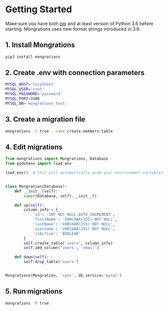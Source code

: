 # Getting Started

Make sure you have both [pip](https://pip.pypa.io/en/stable/installing/) and
at least version of Python 3.6 before starting. Mongrations uses new format
strings introduced in 3.6.

## 1. Install Mongrations
```bash
pip3 install mongrations
```
## 2. Create .env with connection parameters
```bash
MYSQL_HOST='localhost'
MYSQL_USER='root'
MYSQL_PASSWORD='password'
MYSQL_PORT=3306
MYSQL_DB='mongrations_test'
```
## 3. Create a migration file
```bash
mongrations -C true --name create-members-table
```

## 4. Edit migrations
```python
from mongrations import Mongrations, Database
from pydotenv import load_env

load_env()  # this will automatically grab your environment variables


class Mongration(Database):
    def __init__(self):
        super(Database, self).__init__()

    def up(self):
        column_info = {
            'id': 'INT NOT NULL AUTO_INCREMENT',
            'firstName': 'VARCHAR(255) NOT NULL',
            'lastName': 'VARCHAR(255) NOT NULL',
            'username': 'VARCHAR(255) NOT NULL',
            'isActive': 'BOOLEAN'
        }
        self.create_table('users', column_info)
        self.add_column('users', 'email')

    def down(self):
        self.drop_table('users')


Mongrations(Mongration, 'sync', db_service='mysql')
```
## 5. Run migrations
```bash
mongrations -M true
```

